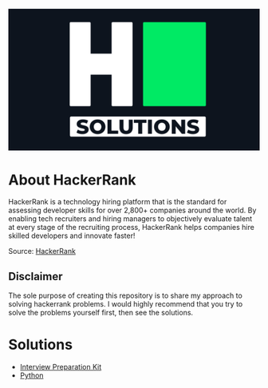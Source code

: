 
![HackerRank](/images/banner.png)

# About HackerRank

HackerRank is a technology hiring platform that is the standard for assessing developer skills for over 2,800+ companies around the world. By enabling tech recruiters and hiring managers to objectively evaluate talent at every stage of the recruiting process, HackerRank helps companies hire skilled developers and innovate faster!

Source: [HackerRank](https://www.hackerrank.com/about-us/)

## Disclaimer

The sole purpose of creating this repository is to share my approach to solving hackerrank problems. I would highly recommend that you try to solve the problems yourself first, then see the solutions.

# Solutions

- [Interview Preparation Kit](https://github.com/naumanaarif/hackerrank/tree/main/interview-preparation-kit)
- [Python](https://github.com/naumanaarif/hackerrank/tree/main/python)

